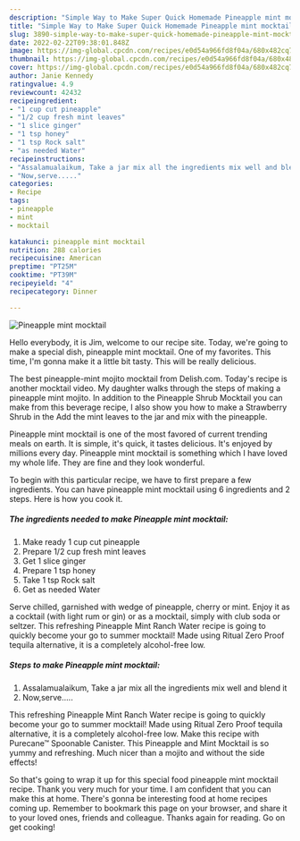 ```yaml
---
description: "Simple Way to Make Super Quick Homemade Pineapple mint mocktail"
title: "Simple Way to Make Super Quick Homemade Pineapple mint mocktail"
slug: 3890-simple-way-to-make-super-quick-homemade-pineapple-mint-mocktail
date: 2022-02-22T09:38:01.848Z
image: https://img-global.cpcdn.com/recipes/e0d54a966fd8f04a/680x482cq70/pineapple-mint-mocktail-recipe-main-photo.jpg
thumbnail: https://img-global.cpcdn.com/recipes/e0d54a966fd8f04a/680x482cq70/pineapple-mint-mocktail-recipe-main-photo.jpg
cover: https://img-global.cpcdn.com/recipes/e0d54a966fd8f04a/680x482cq70/pineapple-mint-mocktail-recipe-main-photo.jpg
author: Janie Kennedy
ratingvalue: 4.9
reviewcount: 42432
recipeingredient:
- "1 cup cut pineapple"
- "1/2 cup fresh mint leaves"
- "1 slice ginger"
- "1 tsp honey"
- "1 tsp Rock salt"
- "as needed Water"
recipeinstructions:
- "Assalamualaikum, Take a jar mix all the ingredients mix well and blend it"
- "Now,serve....."
categories:
- Recipe
tags:
- pineapple
- mint
- mocktail

katakunci: pineapple mint mocktail 
nutrition: 288 calories
recipecuisine: American
preptime: "PT25M"
cooktime: "PT39M"
recipeyield: "4"
recipecategory: Dinner

---
```



![Pineapple mint mocktail](https://img-global.cpcdn.com/recipes/e0d54a966fd8f04a/680x482cq70/pineapple-mint-mocktail-recipe-main-photo.jpg)

Hello everybody, it is Jim, welcome to our recipe site. Today, we're going to make a special dish, pineapple mint mocktail. One of my favorites. This time, I'm gonna make it a little bit tasty. This will be really delicious.

The best pineapple-mint mojito mocktail from Delish.com. Today&#39;s recipe is another mocktail video. My daughter walks through the steps of making a pineapple mint mojito. In addition to the Pineapple Shrub Mocktail you can make from this beverage recipe, I also show you how to make a Strawberry Shrub in the Add the mint leaves to the jar and mix with the pineapple.

Pineapple mint mocktail is one of the most favored of current trending meals on earth. It is simple, it's quick, it tastes delicious. It's enjoyed by millions every day. Pineapple mint mocktail is something which I have loved my whole life. They are fine and they look wonderful.


To begin with this particular recipe, we have to first prepare a few ingredients. You can have pineapple mint mocktail using 6 ingredients and 2 steps. Here is how you cook it.

<!--inarticleads1-->

##### The ingredients needed to make Pineapple mint mocktail:

1. Make ready 1 cup cut pineapple
1. Prepare 1/2 cup fresh mint leaves
1. Get 1 slice ginger
1. Prepare 1 tsp honey
1. Take 1 tsp Rock salt
1. Get as needed Water


Serve chilled, garnished with wedge of pineapple, cherry or mint. Enjoy it as a cocktail (with light rum or gin) or as a mocktail, simply with club soda or seltzer. This refreshing Pineapple Mint Ranch Water recipe is going to quickly become your go to summer mocktail! Made using Ritual Zero Proof tequila alternative, it is a completely alcohol-free low. 

<!--inarticleads2-->

##### Steps to make Pineapple mint mocktail:

1. Assalamualaikum, Take a jar mix all the ingredients mix well and blend it
1. Now,serve.....


This refreshing Pineapple Mint Ranch Water recipe is going to quickly become your go to summer mocktail! Made using Ritual Zero Proof tequila alternative, it is a completely alcohol-free low. Make this recipe with Purecane™ Spoonable Canister. This Pineapple and Mint Mocktail is so yummy and refreshing. Much nicer than a mojito and without the side effects! 

So that's going to wrap it up for this special food pineapple mint mocktail recipe. Thank you very much for your time. I am confident that you can make this at home. There's gonna be interesting food at home recipes coming up. Remember to bookmark this page on your browser, and share it to your loved ones, friends and colleague. Thanks again for reading. Go on get cooking!
